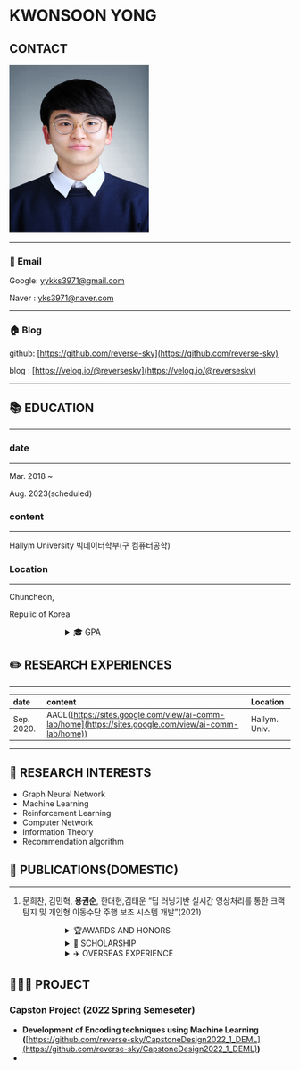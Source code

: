 # KWONSOON YONG

## CONTACT
<img src="https://github.com/reverse-sky/reverse-sky/blob/main/resume/src/img/200kb_2.jpg" width="250" height="300">



---

### 📧 Email

Google: [yykks3971@gmail.com](mailto:yykks3971@gmail.com)

Naver  : [yks3971@naver.com](mailto:yks3971@naver.com)

---

### 🏠 Blog

 github: [https://github.com/reverse-sky](https://github.com/reverse-sky)

blog  : [https://velog.io/@reversesky](https://velog.io/@reversesky)

---

## 📚 EDUCATION

---

### date

---

Mar. 2018 ~

Aug. 2023(scheduled)

### content

---

Hallym University
빅데이터학부(구 컴퓨터공학)

### Location

---

Chuncheon,

Repulic of Korea


<details>
<summary style="margin-left: 100px;">🎓  GPA</summary>
<div style="margin-left: 25px;">

|  | Semester | GPA | Ranking |
| --- | --- | --- | --- |
|  | Spring.  2018 | 4.27 | 11/78 |
|  | Fall.       2018 | 4.31 | 3/142 |
|  | Fall.       2020 | 4.08 | 8/32 |
|  | Spring.  2021 | 4.25 | 13/76 |
|  | Fall.       2021 | 4.33 | 11/90 |
|  | Spring.  2022 | 4.3 | 15/109 |
|  | Fall.       2022 | —— | —— |
|  | Total:  | 4.26 | ——— |
</div>
</details>


## ✏️ RESEARCH EXPERIENCES

---

date|content|Location
|:---|:----|:---
Sep. 2020.|AACL([https://sites.google.com/view/ai-comm-lab/home](https://sites.google.com/view/ai-comm-lab/home))|Hallym. Univ. 

---

## 📝 RESEARCH INTERESTS

- Graph Neural Network
- Machine Learning
- Reinforcement Learning
- Computer Network
- Information Theory
- Recommendation algorithm

## 📄 PUBLICATIONS(DOMESTIC)

---

1. 문희찬, 김민혁, **용권순**, 한대현,김태운 “딥 러닝기반 실시간 영상처리를 통한 크랙 탐지 및 개인형 이동수단 주행 보조 시스템 개발”(2021)



</div>
</details>

<details>
<summary style="margin-left: 100px;">🏆AWARDS AND HONORS</summary>
<div style="margin-left: 25px;">

|  | Content | Prize | Host | Date |
| --- | --- | --- | --- | --- |
|  | Content | Prize | Host | Date |
|  | 2020 Hallym SW Week-HBC-5 딥러닝 해커톤 | 은상  | 한림대학교 SW중심대학사업단 | 2020 Nov |
|  | 2020 SW교과목 추천 에세이 공모전 | 우수 | 한림대학교 SW중심대학사업단 | 2020 Dec |
|  | 2020 SW 세부 분야별 경진대회-오픈소스SW 이해와 활용 | 우수 | 한림대학교 SW중심대학사업단 | 2020 Dec |
|  | 2021 오픈소스sw 글로벌 아이디어 공모전 | 동상 | 한림대학교 SW중심대학사업단 | 2021 May |
|  | 방학? 놀면 뭐하니? 오픈소스SW 개발 공모전 | 금상 | 한림대학교 SW중심대학사업단 | 2021 Aug |
|  | HBC-5 오픈소스 딥러닝 해커톤 | 은상 | 한림대학교 SW중심대학사업단 | 2021 Nov |
|  | 2021년 SW창업 아이디어 경진대회 | 은상 | 한림대학교 SW중심대학사업단 | 2021 Nov |

</div>
</details>


</div>
</details>

<details>
<summary style="margin-left: 100px;">🏅 SCHOLARSHIP</summary>
<div style="margin-left: 25px;">

|  | Content | Host | Semester |
| --- | --- | --- | --- |
|  | School Excellence Scholarship | Hallym Univ. | 2018. Mar ~ 2021.Sep |
|  | National Excellence in Science and Engineering Scholarship | Republic of Korea Government | 2022. Mar ~ 2023.Mar(Scheduled) |
|  | SW Mentoring Scholarship | SW Department  in Hallym Univ. | 2021 Mar~ 2021 Summer |
|  | SW Overseas Training Scholarship | SW Department  in Hallym Univ. | 2022 Summer |

</div>
</details>

</div>
</details>

<details>
<summary style="margin-left: 100px;">✈️ OVERSEAS EXPERIENCE</summary>
<div style="margin-left: 25px;">


|  | Country | Location | Date |
| --- | --- | --- | --- |
|  | United Kingdom | University of York | 2022.07.04 ~ 2022.08.09 |

</div>
</details>


## **👩🏻‍💻** PROJECT

### Capston Project (2022 Spring Semeseter)

- ****Development of Encoding techniques using Machine Learning (****[https://github.com/reverse-sky/CapstoneDesign2022_1_DEML](https://github.com/reverse-sky/CapstoneDesign2022_1_DEML)****)****
- 

